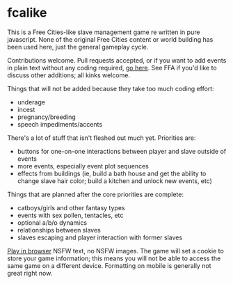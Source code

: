 # fcalike

This is a Free Cities-like slave management game re written in pure javascript.  None of the original Free Cities content or world building has been used here, just the general gameplay cycle.

Contributions welcome.  Pull requests accepted, or if you want to add events in plain text without any coding required, [go here](https://docs.google.com/spreadsheets/d/1ibrLMlGqY2rc-ExmQkWJW3Xr92k0GARphWvWWXp5cN4/edit?usp=sharing).  See FFA if you'd like to discuss other additions; all kinks welcome.

Things that will not be added because they take too much coding effort:
- underage
- incest
- pregnancy/breeding
- speech impediments/accents

There's a lot of stuff that isn't fleshed out much yet.  Priorities are:
- buttons for one-on-one interactions between player and slave outside of events
- more events, especially event plot sequences
- effects from buildings (ie, build a bath house and get the ability to change slave hair color; build a kitchen and unlock new events, etc)

Things that are planned after the core priorities are complete:
- catboys/girls and other fantasy types
- events with sex pollen, tentacles, etc
- optional a/b/o dynamics
- relationships between slaves
- slaves escaping and player interaction with former slaves

[Play in browser](https://ffacities.neocities.org/) NSFW text, no NSFW images.  The game will set a cookie to store your game information; this means you will not be able to access the same game on a different device.  Formatting on mobile is generally not great right now.
